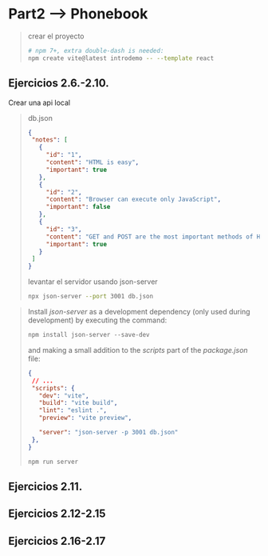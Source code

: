 # Part2 --> Phonebook

>crear el proyecto 
>
>```bash
># npm 7+, extra double-dash is needed:
>npm create vite@latest introdemo -- --template react
>```

## Ejercicios 2.6.-2.10.

Crear una api local

>
>
>db.json
>
>```json
>{
>  "notes": [
>    {
>      "id": "1",
>      "content": "HTML is easy",
>      "important": true
>    },
>    {
>      "id": "2",
>      "content": "Browser can execute only JavaScript",
>      "important": false
>    },
>    {
>      "id": "3",
>      "content": "GET and POST are the most important methods of HTTP protocol",
>      "important": true
>    }
>  ]
>}
>```
>
>levantar el servidor usando json-server
>
>```bash
>npx json-server --port 3001 db.json
>```



> Install *json-server* as a development dependency (only used during development) by executing the command:
>
>```js
>npm install json-server --save-dev
>```
>
>and making a small addition to the *scripts* part of the *package.json* file:
>
>```json
>{
>  // ... 
>  "scripts": {
>    "dev": "vite",
>    "build": "vite build",
>    "lint": "eslint .",
>    "preview": "vite preview",
>
>    "server": "json-server -p 3001 db.json"
>  },
>}
>```
>
>```bash
>npm run server
>```

## Ejercicios 2.11.

## Ejercicios 2.12-2.15

## Ejercicios 2.16-2.17